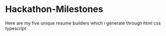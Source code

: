 # Hackathon-Milestones
Here are my five unique resume builders which i generate through html css typescript
